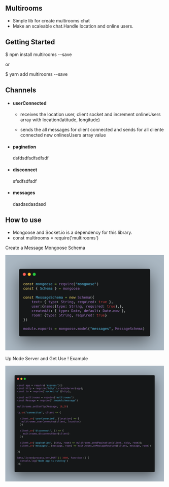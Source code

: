 ## Multirooms

- Simple lib for create multirooms chat
- Make an scaleable chat.Handle location and online users.

## Getting Started

$ npm install multirooms --save

or

$ yarn add multirooms --save

## Channels

- #### userConnected

  - receives the location user, client socket and increment onlineUsers array with location(latitude, longitude)
  
  - sends the all messages for client connected and sends for all cliente connected new onlinesUsers array value 
  
  
- #### pagination

  dsfdsdfsdfsdfsdf
  
- #### disconnect

    sfsdfsdfsdf
    
- #### messages

    dasdasdasdasd
    
    
## How to use
- Mongoose and Socket.io is a dependency for this library. 
- const multirooms = require('multirooms')

Create a Message Mongoose Schema

<img src="https://github.com/cristiano182/multirooms/blob/master/mongooseSchema.png" width="500" />


Up Node Server and Get Use ! Example

<img src="https://github.com/cristiano182/multirooms/blob/master/Example.png" width="500" />

